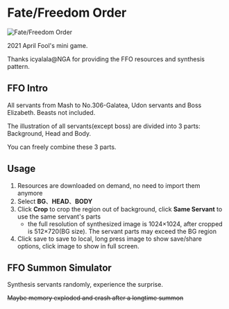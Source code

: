 # Fate/Freedom Order

![Fate/Freedom Order](https://news.fate-go.jp/wp-content/uploads/2021/ffo_cp_xikad/top_banner.png)

2021 April Fool's mini game.

Thanks icyalala@NGA for providing the FFO resources and synthesis pattern.

## FFO Intro

All servants from Mash to No.306-Galatea, Udon servants and Boss Elizabeth. Beasts not included.

The illustration of all servants(except boss) are divided into 3 parts: Background, Head and Body.

You can freely combine these 3 parts.

## Usage

1. Resources are downloaded on demand, no need to import them anymore
2. Select **BG**、**HEAD**、**BODY**
3. Click **Crop** to crop the region out of background, click **Same Servant** to use the same servant's parts
    - the full resolution of synthesized image is 1024×1024, after cropped is 512×720(BG size). The servant parts may exceed the BG region
4. Click save to save to local, long press image to show save/share options, click image to show in full screen.

## FFO Summon Simulator

Synthesis servants randomly, experience the surprise.

~~Maybe memory exploded and crash after a longtime summon~~
